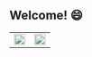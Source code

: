 ## Welcome! 😄

<center>
  <table>
    <tr>
        <td>
            <img width="100%" src="https://github-readme-stats.vercel.app/api/top-langs/?username=marcellevargas&hide=html&layout=compact&theme=flag-india" />
        </td>
        <td>
            <img width="100%" src="https://github-readme-stats.vercel.app/api?username=marcellevargas&theme=flag-india" />
        </td>
    </tr>
  </table>
</center>
